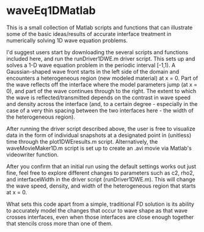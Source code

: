 # waveEq1DMatlab
This is a small collection of Matlab scripts and functions that can illustrate some of the basic ideas/results of accurate interface treatment in numerically solving 1D wave equation problems.

I'd suggest users start by downloading the several scripts and functions included here, and run the runDriver1DWE.m driver script.  This sets up and solves a 1-D wave equation problem in the periodic interval [-1,1).  A Gaussian-shaped wave front starts in the left side of the domain and encounters a heterogeneous region (new modeled material) at x = 0.  Part of the wave reflects off the interface where the model parameters jump (at x = 0), and part of the wave continues through to the right.  The extent to which the wave is reflected/transmitted depends on the contrast in wave speed and density across the interface (and, to a certain degree - especially in the case of a very thin spacing between the two interfaces here - the width of the heterogeneous region).

After running the driver script described above, the user is free to visualize data in the form of individual snapshots at a designated point in (unitless) time through the plot1DWEresults.m script.  Alternatively, the waveMovieMaker1D.m script is set up to create an .avi movie via Matlab's videowriter function.

After you confirm that an initial run using the default settings works out just fine, feel free to explore different changes to parameters such as c2, rho2, and interfaceWidth in the driver script (runDriver1DWE.m).  This will change the wave speed, density, and width of the heterogeneous region that starts at x = 0.

What sets this code apart from a simple, traditional FD solution is its ability to accurately model the changes that occur to wave shape as that wave crosses interfaces, even when those interfaces are close enough together that stencils cross more than one of them.
